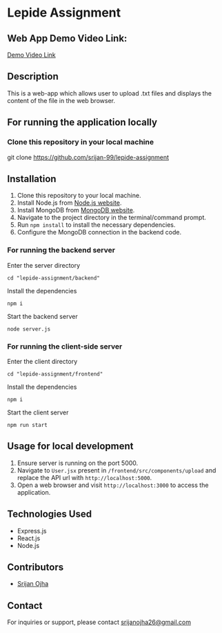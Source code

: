 # Lepide Assignment

## Web App Demo Video Link:
[Demo Video Link](https://drive.google.com/file/d/1pQwAH4h-9KzcLOMbWHsPxEbR3EXbm6-W/view?usp=sharing)

## Description
This is a web-app which allows user to upload .txt files and displays the content of the file in the web browser.

## For running the application locally
### Clone this repository in your local machine
git clone https://github.com/srijan-99/lepide-assignment

## Installation
1. Clone this repository to your local machine.
2. Install Node.js from [Node.js website](https://nodejs.org/).
3. Install MongoDB from [MongoDB website](https://www.mongodb.com/).
4. Navigate to the project directory in the terminal/command prompt.
5. Run `npm install` to install the necessary dependencies.
6. Configure the MongoDB connection in the backend code.

### For running the backend server
Enter the server directory
```
cd "lepide-assignment/backend"
```

Install the dependencies
```
npm i
```

Start the backend server
```
node server.js
```

### For running the client-side server
Enter the client directory
```
cd "lepide-assignment/frontend"
```

Install the dependencies
```
npm i
```

Start the client server
```
npm run start
```

## Usage for local development
1. Ensure server is running on the port 5000.
2. Navigate to `User.jsx` present in `/frontend/src/components/upload` and replace the API url with `http://localhost:5000`.
3. Open a web browser and visit `http://localhost:3000` to access the application.

## Technologies Used
- Express.js
- React.js
- Node.js

## Contributors
- [Srijan Ojha](https://www.github.com/srijan-99)

## Contact
For inquiries or support, please contact [srijanojha26@gmail.com](mailto:srijanojha26@gmail.com)
